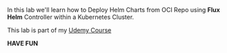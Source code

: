 

In this lab we'll learn how to Deploy Helm Charts from OCI Repo using **Flux Helm** Controller within a Kubernetes Cluster.

This lab is part of my [Udemy Course](https://www.udemy.com/user/siddharth-barahalikar/)

**HAVE FUN**
